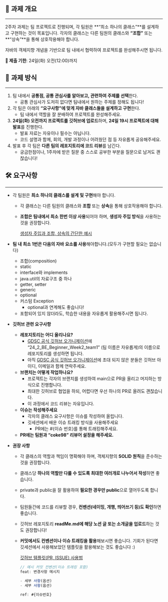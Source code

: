 ## **🌟 과제 개요**

---

2주차 과제는 팀 프로젝트로 진행되며, 각 팀원은 **“최소 하나의 클래스”**를 설계하고 구현하는 것이 목표입니다. 각자의 클래스는 다른 팀원의 클래스와 **“조합”** 또는 **“상속”**을 통해 상호작용해야 합니다. 

자바의 객체지향 개념을 기반으로 팀 내에서 협력하여 프로젝트를 완성해주시면 됩니다.

**📅 제출 기한**: 24일(화) 오전(12:00)까지

## **📝 과제 방식**

---

1. 팀 내에서 **공통점, 공통 관심사를 알아보고, 관련하여 주제를 선택**한다.
    - 공통 관심사가 도저히 없다면 팀내에서 원하는 주제를 정해도 됩니다!
2. 각 팀은 아래의 **“요구사항”에 맞게 자바 클래스들을 설계하고 구현**한다.
    - 팀 내에서 역할을 잘 분배하여 프로젝트를 완성해주세요.
3. **24일(화) 오전까지 프로젝트를 깃허브에 업로드**하며, **24일 19시 프로젝트에 대해 발표**를 진행한다.
    - 발표 자료는 자유이나 필수는 아닙니다.
    - 코드 설명과 함께, 회의, 개발 과정이나 어려웠던 점 등 자유롭게 공유해주세요.
4. 발표 후 각 팀은 **다른 팀의 레포지토리에 코드 리뷰**를 남긴다.
    - 궁금한점이나, 1주차에 받은 질문 중 스스로 공부한 부분을 질문으로 남겨도 괜찮습니다!

## **🛠️ 요구사항**

---

- 각 팀원은 **최소 하나의 클래스를 설계 및 구현**해야 합니다.
    
    <aside>
    
    - 각 클래스는 다른 팀원의 클래스와 **조합** 또는 **상속**을 통해 상호작용해야 합니다.
    - **조합은 팀내에서 최소 한번 이상 사용**되어야 하며, **생성자 주입 방식**을 사용하는 것을 권장합니다.
        
        [생성자 주입과 조합, 상속의 간단한 예시](https://www.notion.so/4a5e973c3d2f4bae9b1da4e7f77891ab?pvs=21)
        
    </aside>
    
- **팀 내 최소 1번은 다음의 자바 요소를 사용**해야합니다.(모두가 구현할 필요는 없습니다)
    
    <aside>
    
    - 조합(composition)
    - static
    - interface와 implements
    - java.util의 자료구조 중 하나
    - getter, setter
    - generic
    - optional
    - 커스텀 Exception
        - optional과 연계해도 좋습니다!
    - 포함되어 있지 않더라도, 학습한 내용을 자유롭게 활용해주시면 됩니다.
    </aside>
    
- **깃허브 관련 요구사항**
    
    <aside>
    
    - **레포지토리는 어디 올리나요?**
        - [GDSC 공식 깃허브 오가니제이션](https://github.com/GDSC-PKNU-Official)에 “24_2_BE_Beginner_Week2_team1” (팀 이름은 자유롭게)의 이름으로 레포지토리를 생성하면 됩니다.
        - 아직 [GDSC 공식 깃허브 오가니제이션](https://github.com/GDSC-PKNU-Official)에 초대 되지 않은 분들은 깃허브 아이디, 이메일과 함께 연락주세요.
    - **브랜치는 어떻게 작업하나요?**
        - 프로젝트는 각자의 브랜치를 생성하여 main으로 PR을 올리고 머지하는 방식으로 진행합니다.
        - 최대한 깃허브로 협업을 하되, 어렵다면 우선 하나의 PR로 올려도 괜찮습니다.
        - 이 과정에서 코드 리뷰는 자유입니다.
    - **이슈는 작성해주세요**
        - 각자의 클래스 요구사항은 이슈를 작성하여 올립니다.
        - 깃세션에서 배운 이슈 트래킹 방식을 사용해주세요
            - PR에는 #{이슈 번호}를 통해 트래킹해주세요.
    - **PR에는 팀원과 “coke98” 리뷰어 설정을 해주세요.**
    </aside>
    
- **권장 사항**
    
    <aside>
    
    - 각 클래스의 역할과 책임이 명확해야 하며, 객체지향의 **SOLID 원칙**을 준수하는 것을 권장합니다.
    - 클래스당 **하나의 역할만 다룰 수 있도록 최대한 여러개로 나누어서 작성**하면 좋습니다.
    - private과 public을 잘 활용하여 **필요한 경우만 public**으로 열어두도록 합니다.
    - 팀원들간에 코드를 리뷰할 경우, **컨벤션(네이밍, 개행, 띄어쓰기 등)도 확인**하면 좋습니다.
    - 깃허브 레포지토리 **readMe.md에 해당 노션 글 또는 소개글을 업로드**하는 것도 권장합니다!
    - **커밋에서도 컨벤션이나 이슈 트래킹을 활용**해보시면 좋습니다. 기회가 된다면 깃세션에서 사용해보았던 템플릿을 활용해보는 것도 좋습니다 :)
        
        [깃허브 템플릿(PR, ISSUE) 사용법](https://www.notion.so/PR-ISSUE-107a618a3efb80638091d2e29fba59b2?pvs=21)
        
        ```jsx
        // 예시 커밋 컨벤션(이슈 트래킹 포함)
        feat: 변경사항 메시지
        
        - 세부 사항(옵션)
        - 세부 사항(옵션)
        
        ref: #{이슈번호}
        ```
        
    </aside>